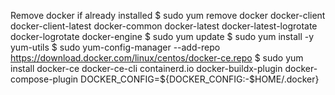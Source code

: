 Remove docker if already installed
$  sudo yum remove docker docker-client docker-client-latest docker-common docker-latest docker-latest-logrotate docker-logrotate docker-engine
$ sudo yum update
$ sudo yum install -y yum-utils
$ sudo yum-config-manager --add-repo https://download.docker.com/linux/centos/docker-ce.repo
$ sudo yum install docker-ce docker-ce-cli containerd.io docker-buildx-plugin docker-compose-plugin
            DOCKER_CONFIG=${DOCKER_CONFIG:-$HOME/.docker}

